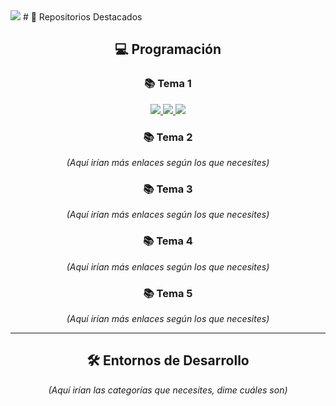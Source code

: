 <div align="center">
</div>
<img src="https://i.imgur.com/S64r0jp.jpeg">
# 📌 Repositorios Destacados

<div align="center">

## 💻 Programación

### 📚 Tema 1  
<a href="https://github.com/elboiix/practica-02-entorno-desarrollo.git">
  <img src="https://img.shields.io/badge/-Práctica_2-blue?style=for-the-badge&logo=github" />
</a>  
<a href="https://github.com/elboiix/practica-03-comprobador-votantes.git">
  <img src="https://img.shields.io/badge/-Práctica_3-green?style=for-the-badge&logo=github" />
</a>  
<a href="https://github.com/elboiix/EXAMEN_UD1_ADRIAN.git">
  <img src="https://img.shields.io/badge/-Examen_UD1-red?style=for-the-badge&logo=github" />
</a>  

### 📚 Tema 2  
_(Aquí irían más enlaces según los que necesites)_

### 📚 Tema 3  
_(Aquí irían más enlaces según los que necesites)_

### 📚 Tema 4  
_(Aquí irían más enlaces según los que necesites)_

### 📚 Tema 5  
_(Aquí irían más enlaces según los que necesites)_

---

## 🛠️ Entornos de Desarrollo  
_(Aquí irían las categorías que necesites, dime cuáles son)_

</div>
